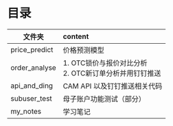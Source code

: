 # 目录
| 文件夹           | content                                |
|---------------|:---------------------------------------|
| price_predict | 价格预测模型                                 |
| order_analyse | 1. OTC锁价与报价对比分析<br/> 2. OTC新订单分析并用钉钉推送 |
| api_and_ding  | CAM API 以及钉钉推送相关代码                     |
| subuser_test  | 母子账户功能测试（部分）                           |
| my_notes      | 学习笔记                                   |


